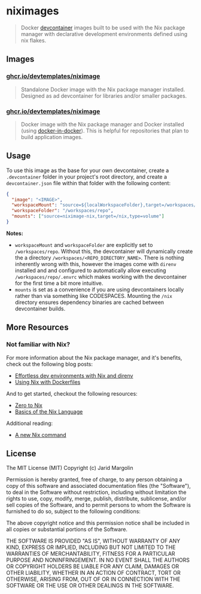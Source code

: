 # niximages

> Docker [devcontainer](https://code.visualstudio.com/docs/remote/containers) images built to be used with the Nix package manager with declarative development environments defined using nix flakes.

## Images

### [ghcr.io/devtemplates/niximage](./images/niximage/README.md)

> Standalone Docker image with the Nix package manager installed. Designed as ad devcontainer for libraries and/or smaller packages.

### [ghcr.io/devtemplates/niximage](./images/niximage-dind/README.md)

> Docker image with the Nix package manager and Docker installed (using [docker-in-docker](https://github.com/devcontainers/features/tree/main/src/docker-in-docker)). This is helpful for repositories that plan to build application images.

## Usage

To use this image as the base for your own devcontainer, create a `.devcontainer` folder in your project's root directory, and create a `devcontainer.json` file within that folder with the following content:

```json
{
  "image": "<IMAGE>",
  "workspaceMount": "source=${localWorkspaceFolder},target=/workspaces/repo,type=bind",
  "workspaceFolder": "/workspaces/repo",
  "mounts": ["source=niximage-nix,target=/nix,type=volume"]
}
```

**Notes:**

- `workspaceMount` and `workspaceFolder` are explicitly set to `/workspaces/repo`. Without this, the devcontainer will dynamically create the a directory `/workspaces/<REPO_DIRECTORY_NAME>`. There is nothing inherently wrong with this, however the images come with `direnv` installed and and configured to automatically allow executing `/workspaces/repo/.envrc` which makes working with the devcontainer for the first time a bit more intuitive.
- `mounts` is set as a convenience if you are using devcontainers locally rather than via something like CODESPACES. Mounting the `/nix` directory ensures dependency binaries are cached between devcontainer builds.

## More Resources

### Not familiar with Nix?

For more information about the Nix package manager, and it's benefits, check out the following blog posts:

- [Effortless dev environments with Nix and direnv](https://determinate.systems/posts/nix-direnv)
- [Using Nix with Dockerfiles](https://mitchellh.com/writing/nix-with-dockerfiles)

And to get started, checkout the following resources:

- [Zero to Nix](https://zero-to-nix.com/)
- [Basics of the Nix Language](https://nixos.org/guides/nix-pills/basics-of-language)

Additional reading:

- [A new Nix command](https://blog.ysndr.de/posts/guides/2021-12-01-nix-shells/)

## License

The MIT License (MIT) Copyright (c) Jarid Margolin

Permission is hereby granted, free of charge, to any person obtaining a copy of this software and associated documentation files (the "Software"), to deal in the Software without restriction, including without limitation the rights to use, copy, modify, merge, publish, distribute, sublicense, and/or sell copies of the Software, and to permit persons to whom the Software is furnished to do so, subject to the following conditions:

The above copyright notice and this permission notice shall be included in all copies or substantial portions of the Software.

THE SOFTWARE IS PROVIDED "AS IS", WITHOUT WARRANTY OF ANY KIND, EXPRESS OR IMPLIED, INCLUDING BUT NOT LIMITED TO THE WARRANTIES OF MERCHANTABILITY, FITNESS FOR A PARTICULAR PURPOSE AND NONINFRINGEMENT. IN NO EVENT SHALL THE AUTHORS OR COPYRIGHT HOLDERS BE LIABLE FOR ANY CLAIM, DAMAGES OR OTHER LIABILITY, WHETHER IN AN ACTION OF CONTRACT, TORT OR OTHERWISE, ARISING FROM, OUT OF OR IN CONNECTION WITH THE SOFTWARE OR THE USE OR OTHER DEALINGS IN THE SOFTWARE.
